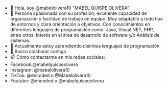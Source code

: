 - 👋 Hola, soy @mabelolivera10 "MABEL QUISPE OLIVERA"
- 👀 Persona apasionada con su profesión, excelente capacidad de organización y facilidad de trabajo en equipo. Muy adaptable a todo tipo de entornos y clara orientación a objetivos. Con conocimientos en diferentes lenguajes de programación como: Java, Visual.NET, PHP, entre otros; Interés en el área de desarrollo de software y/o Análisis de sistemas.
- 🌱 Actualmente estoy aprendiendo distintos lenguajes de programación
- 💞️ Busco colaborar contigo
- 📫 Cómo contactarme en mis redes sociales:
- Facebook:@mabelquispeolivera
- Instagram: @mabelolivera10
- TikTok: @encoded o @Mabelolivera10
- Youtube: @encoded o @mabelquispeolivera
